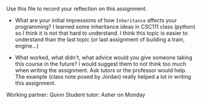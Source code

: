 Use this file to record your reflection on this assignment.

- What are your initial impressions of how `Inheritance` affects your programming?
I learned some inheritance ideas in CSC111 class (python) so I think it is not that hard to understand. I think this topic is easier to understand than the last topic (or last assignment of building a train, engine...)

- What worked, what didn't, what advice would you give someone taking this course in the future?
I would suggest them to not think too much when writing the assignment. Ask tutors or the professor would help. The example (class note posed by Jordan) really helped a lot in writing this assignment.


Working partner: Quinn
Student tutor: Asher on Monday
